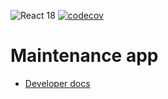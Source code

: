 ![React 18](https://img.shields.io/badge/react-18-blue)
[![codecov](https://codecov.io/gh/dhis2/maintenance-app-beta/graph/badge.svg?token=Z62Z57XE21)](https://codecov.io/gh/dhis2/maintenance-app-beta)

# Maintenance app

-   [Developer docs](./docs/developer/README.md)
